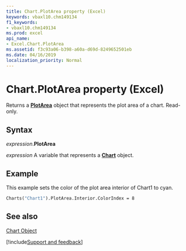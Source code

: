 ```yaml
---
title: Chart.PlotArea property (Excel)
keywords: vbaxl10.chm149134
f1_keywords:
- vbaxl10.chm149134
ms.prod: excel
api_name:
- Excel.Chart.PlotArea
ms.assetid: f3c93a06-b398-a60a-d69d-8249652501eb
ms.date: 04/16/2019
localization_priority: Normal
---
```



# Chart.PlotArea property (Excel)

Returns a  **[PlotArea](Excel.PlotArea(object).md)** object that represents the plot area of a chart. Read-only.


## Syntax

_expression_.**PlotArea**

_expression_ A variable that represents a **[Chart](Excel.Chart(object).md)** object.


## Example

This example sets the color of the plot area interior of Chart1 to cyan.


```vb
Charts("Chart1").PlotArea.Interior.ColorIndex = 8
```


## See also


[Chart Object](Excel.Chart(object).md)

[!include[Support and feedback](~/includes/feedback-boilerplate.md)]
